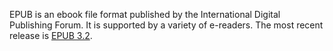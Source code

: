 EPUB is an ebook file format published by the International Digital Publishing Forum. It is supported by a variety of e-readers. The most recent release is [EPUB 3.2](https://www.w3.org/publishing/epub3/epub-spec.html).